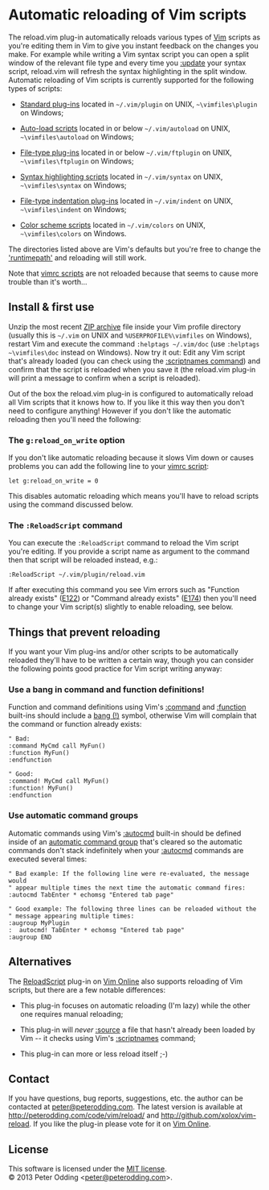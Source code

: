 # Automatic reloading of Vim scripts

The reload.vim plug-in automatically reloads various types of [Vim][vim] scripts as you're editing them in Vim to give you instant feedback on the changes you make. For example while writing a Vim syntax script you can open a split window of the relevant file type and every time you [:update][update] your syntax script, reload.vim will refresh the syntax highlighting in the split window. Automatic reloading of Vim scripts is currently supported for the following types of scripts:

 * [Standard plug-ins](http://vimdoc.sourceforge.net/htmldoc/usr_05.html#standard-plugin) located in `~/.vim/plugin` on UNIX, `~\vimfiles\plugin` on Windows;

 * [Auto-load scripts](http://vimdoc.sourceforge.net/htmldoc/eval.html#autoload) located in or below `~/.vim/autoload` on UNIX, `~\vimfiles\autoload` on Windows;

 * [File-type plug-ins](http://vimdoc.sourceforge.net/htmldoc/filetype.html#filetype-plugins) located in or below `~/.vim/ftplugin` on UNIX, `~\vimfiles\ftplugin` on Windows;

 * [Syntax highlighting scripts](http://vimdoc.sourceforge.net/htmldoc/syntax.html#syntax-highlighting) located in `~/.vim/syntax` on UNIX, `~\vimfiles\syntax` on Windows;

 * [File-type indentation plug-ins](http://vimdoc.sourceforge.net/htmldoc/usr_30.html#30.3) located in `~/.vim/indent` on UNIX, `~\vimfiles\indent` on Windows;

 * [Color scheme scripts](http://vimdoc.sourceforge.net/htmldoc/syntax.html#:colorscheme) located in `~/.vim/colors` on UNIX, `~\vimfiles\colors` on Windows.

The directories listed above are Vim's defaults but you're free to change the ['runtimepath'](http://vimdoc.sourceforge.net/htmldoc/options.html#%27runtimepath%27) and reloading will still work.

Note that [vimrc scripts][vimrc] are not reloaded because that seems to cause more trouble than it's worth...

## Install & first use

Unzip the most recent [ZIP archive](http://peterodding.com/code/vim/downloads/reload) file inside your Vim profile directory (usually this is `~/.vim` on UNIX and `%USERPROFILE%\vimfiles` on Windows), restart Vim and execute the command `:helptags ~/.vim/doc` (use `:helptags ~\vimfiles\doc` instead on Windows). Now try it out: Edit any Vim script that's already loaded (you can check using the [:scriptnames command][scriptnames]) and confirm that the script is reloaded when you save it (the reload.vim plug-in will print a message to confirm when a script is reloaded).

Out of the box the reload.vim plug-in is configured to automatically reload all Vim scripts that it knows how to. If you like it this way then you don't need to configure anything! However if you don't like the automatic reloading then you'll need the following:

### The `g:reload_on_write` option

If you don't like automatic reloading because it slows Vim down or causes problems you can add the following line to your [vimrc script][vimrc]:

    let g:reload_on_write = 0

This disables automatic reloading which means you'll have to reload scripts using the command discussed below.

### The `:ReloadScript` command

You can execute the `:ReloadScript` command to reload the Vim script you're editing. If you provide a script name as argument to the command then that script will be reloaded instead, e.g.:

    :ReloadScript ~/.vim/plugin/reload.vim

If after executing this command you see Vim errors such as "Function already exists" ([E122](http://vimdoc.sourceforge.net/htmldoc/eval.html#E122)) or "Command already exists" ([E174](http://vimdoc.sourceforge.net/htmldoc/map.html#E174)) then you'll need to change your Vim script(s) slightly to enable reloading, see below.

## Things that prevent reloading

If you want your Vim plug-ins and/or other scripts to be automatically reloaded they'll have to be written a certain way, though you can consider the following points good practice for Vim script writing anyway:

### Use a bang in command and function definitions!

Function and command definitions using Vim's [:command](http://vimdoc.sourceforge.net/htmldoc/map.html#:command) and [:function](http://vimdoc.sourceforge.net/htmldoc/eval.html#:function) built-ins should include a [bang (!)](http://vimdoc.sourceforge.net/htmldoc/map.html#:command-bang) symbol, otherwise Vim will complain that the command or function already exists:

    " Bad:
    :command MyCmd call MyFun()
    :function MyFun()
    :endfunction
    
    " Good:
    :command! MyCmd call MyFun()
    :function! MyFun()
    :endfunction

### Use automatic command groups

Automatic commands using Vim's [:autocmd][autocmd] built-in should be defined inside of an [automatic command group](http://vimdoc.sourceforge.net/htmldoc/autocmd.html#:augroup) that's cleared so the automatic commands don't stack indefinitely when your [:autocmd][autocmd] commands are executed several times:

    " Bad example: If the following line were re-evaluated, the message would
    " appear multiple times the next time the automatic command fires:
    :autocmd TabEnter * echomsg "Entered tab page"
    
    " Good example: The following three lines can be reloaded without the
    " message appearing multiple times:
    :augroup MyPlugin
    :  autocmd! TabEnter * echomsg "Entered tab page"
    :augroup END

## Alternatives

The [ReloadScript](http://www.vim.org/scripts/script.php?script_id=1904) plug-in on [Vim Online][vim] also supports reloading of Vim scripts, but there are a few notable differences:

 * This plug-in focuses on automatic reloading (I'm lazy) while the other one requires manual reloading;

 * This plug-in will *never* [:source](http://vimdoc.sourceforge.net/htmldoc/repeat.html#:source) a file that hasn't already been loaded by Vim -- it checks using Vim's [:scriptnames][scriptnames] command;

 * This plug-in can more or less reload itself ;-)

## Contact

If you have questions, bug reports, suggestions, etc. the author can be contacted at <peter@peterodding.com>. The latest version is available at <http://peterodding.com/code/vim/reload/> and <http://github.com/xolox/vim-reload>. If you like the plug-in please vote for it on [Vim Online](http://www.vim.org/scripts/script.php?script_id=3148).

## License

This software is licensed under the [MIT license](http://en.wikipedia.org/wiki/MIT_License).  
© 2013 Peter Odding &lt;<peter@peterodding.com>&gt;.


[autocmd]: http://vimdoc.sourceforge.net/htmldoc/autocmd.html#:autocmd
[scriptnames]: http://vimdoc.sourceforge.net/htmldoc/repeat.html#:scriptnames
[update]: http://vimdoc.sourceforge.net/htmldoc/editing.html#:update
[vim]: http://www.vim.org/
[vimrc]: http://vimdoc.sourceforge.net/htmldoc/starting.html#vimrc
